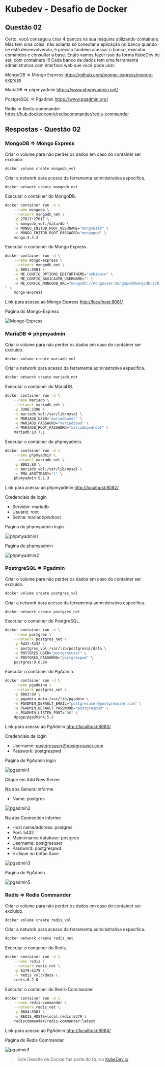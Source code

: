 # Kubedev - Desafio de Docker

## Questão 02
Certo, você conseguiu criar 4 bancos na sua máquina utilizando containers. Mas tem uma coisa, não adianta só conectar a aplicação no banco quando se está desenvolvendo, é preciso também acessar o banco, executar comandos e consultar a base. Então vamos fazer isso da forma KubeDev de ser, com containers !!! Cada banco
de dados tem uma ferramenta administrativa com interface web que você pode usar.

MongoDB ⇒ Mongo Express <https://github.com/mongo-express/mongo-express>

MariaDB ⇒ phpmyadmin <https://www.phpmyadmin.net/>

PostgreSQL ⇒  Pgadmin <https://www.pgadmin.org/>

Redis ⇒ Redis-commander <https://hub.docker.com/r/rediscommander/redis-commander>

## Respostas - Questão 02

### MongoDB => Mongo Express

Criar o volume para não perder os dados em caso do container ser excluido.

```bash
docker volume create mongodb_vol
```

Criar a network para acesso da ferramenta administrativa especifica.

```bash
docker network create mongodb_net
```

Executar o container do MongoDB.

```bash
docker container run -d \
    --name mongodb \
    --network mongodb_net \
    -p 27017:27017 \
    -v mongodb_vol:/data/db \
    -e MONGO_INITDB_ROOT_USERNAME="mongouser" \
    -e MONGO_INITDB_ROOT_PASSWORD="mongopwd" \
    mongo:4.4.3
```

Executar o container do Mongo Express.

```bash
docker container run -d \
    --name mongo-express \
    --network mongodb_net \
    -p 8081:8081 \
    -e ME_CONFIG_OPTIONS_EDITORTHEME="ambiance" \
    -e ME_CONFIG_BASICAUTH_USERNAME="" \
    -e ME_CONFIG_MONGODB_URL="mongodb://mongouser:mongopwd@mongodb:27017/admin
" \
    mongo-express
```
Link para acesso ao Mongo Express <http://localhost:8081/>

Pagina do Mongo-Express

![Mongo-Express](https://github.com/edemirtoldo/kubedev-desafio-docker/blob/main/img/mongo-express.png)

### MariaDB => phpmyadmin

Criar o volume para não perder os dados em caso do container ser excluido.

```bash
docker volume create mariadb_vol
```

Criar a network para acesso da ferramenta administrativa especifica.

```bash
docker network create mariadb_net
```

Executar o container do MariaDB.

```bash
docker container run -d \
	--name mariadb \
	--network mariadb_net \
	-p 3306:3306 \
	-v mariadb_vol:/var/lib/mysql \
	-e MARIADB_USER="mariadbuser" \
	-e MARIADB_PASSWORD="mariadbpwd" \
	-e MARIADB_ROOT_PASSWORD="mariadbpwdroot" \
	mariadb:10.7.1
```

Executar o container do phpmyadmin.

```bash
docker container run -d \
	--name phpmyadmin \
	--network mariadb_net \
	-p 8082:80 \
	-v mariadb_vol:/var/lib/mysql \
	-e PMA_ARBITRARY="1" \
	phpmyadmin:5.1.3
```
Link para acesso ao phpmyadmin <http://localhost:8082/>

Credenciais de login
- Servidor: mariadb
- Usuário: root
- Senha: mariadbpwdroot

Pagina do phpmyadmin login

![phpmyadmin1](https://github.com/edemirtoldo/kubedev-desafio-docker/blob/main/img/phpmyadmin1.png)

Pagina do phpmyadmin

![phpmyadmin2](https://github.com/edemirtoldo/kubedev-desafio-docker/blob/main/img/phpmyadmin2.png)


### PostrgreSQL => Pgadmin 

Criar o volume para não perder os dados em caso do container ser excluido.

```bash
docker volume create postgres_vol
```

Criar a network para acesso da ferramenta administrativa especifica.

```bash
docker network create postgres_net
```

Executar o container do PostgreSQL.

```bash
docker container run -d \
	--name postgres \
	--network postgres_net \
	-p 5432:5432 \
	-v postgres_vol:/var/lib/postgresql/data \
	-e POSTGRES_USER="postgresuser" \
	-e POSTGRES_PASSWORD="postgrespwd" \
	postgres:9.6.24
```

Executar o container do PgAdmin.

```bash
docker container run -d \
	--name pgadmin4 \
	--network postgres_net \
	-p 8083:80 \
	-v pgadmin-data:/var/lib/pgadmin \
	-e PGADMIN_DEFAULT_EMAIL="postgresuser@postgresuser.com" \
	-e PGADMIN_DEFAULT_PASSWORD="postgrespwd" \
	-e PGADMIN_LISTEN_PORT="80" \
	dpage/pgadmin4:5.5
```
Link para acesso ao PgAdmin <http://localhost:8083/>

Credenciais de login
- Username: postgresuser@postgresuser.com
- Passwork: postgrespwd

Pagina do PgAdmin login

![pgadmin1](https://github.com/edemirtoldo/kubedev-desafio-docker/blob/main/img/pgadmin1.png)

Clique em Add New Server

Na aba General informe
- Name: postgres

![pgadmin2](https://github.com/edemirtoldo/kubedev-desafio-docker/blob/main/img/pgadmin2.png)

Na aba Connection informe
- Host name/address: postgres
- Port: 5432
- Maintenance database: postgres
- Username: postgresuser
- Password: postgrespwd 
- e clique no botão Save

![pgadmin3](https://github.com/edemirtoldo/kubedev-desafio-docker/blob/main/img/pgadmin3.png)

Pagina do PgAdmin

![pgadmin5](https://github.com/edemirtoldo/kubedev-desafio-docker/blob/main/img/pgadmin5.png)

### Redis => Redis Commander 

Criar o volume para não perder os dados em caso do container ser excluido.

```bash
docker volume create redis_vol
```

Criar a network para acesso da ferramenta administrativa especifica.

```bash
docker network create redis_net
```

Executar o container do Redis.

```bash
docker container run -d \
	--name redis \
	--network redis_net \
	-p 6379:6379 \
	-v redis_vol:/data \
	redis:6.2.6
```

Executar o container do Redis-Commander.

```bash
docker container run -d \
	--name redis-commander \
	--network redis_net \
	-p 8084:8081 \
	-e REDIS_HOSTS=local:redis:6379 \
	rediscommander/redis-commander:latest
```
Link para acesso ao PgAdmin <http://localhost:8084/>

Pagina do Redis Commander

![pgadmin1](https://github.com/edemirtoldo/kubedev-desafio-docker/blob/main/img/redis1.png)

>Este Desafio de Docker faz parte do Curso [KubeDev.io](https://kubedev.io/).